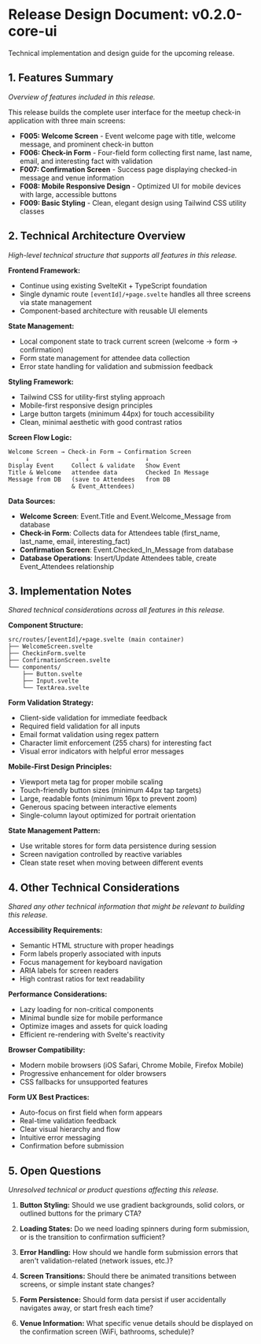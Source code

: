 # Release Design Document: v0.2.0-core-ui
Technical implementation and design guide for the upcoming release.

## 1. Features Summary
_Overview of features included in this release._

This release builds the complete user interface for the meetup check-in application with three main screens:

- **F005: Welcome Screen** - Event welcome page with title, welcome message, and prominent check-in button
- **F006: Check-in Form** - Four-field form collecting first name, last name, email, and interesting fact with validation
- **F007: Confirmation Screen** - Success page displaying checked-in message and venue information
- **F008: Mobile Responsive Design** - Optimized UI for mobile devices with large, accessible buttons
- **F009: Basic Styling** - Clean, elegant design using Tailwind CSS utility classes

## 2. Technical Architecture Overview
_High-level technical structure that supports all features in this release._

**Frontend Framework:**
- Continue using existing SvelteKit + TypeScript foundation
- Single dynamic route `[eventId]/+page.svelte` handles all three screens via state management
- Component-based architecture with reusable UI elements

**State Management:**
- Local component state to track current screen (welcome → form → confirmation)
- Form state management for attendee data collection
- Error state handling for validation and submission feedback

**Styling Framework:**
- Tailwind CSS for utility-first styling approach
- Mobile-first responsive design principles
- Large button targets (minimum 44px) for touch accessibility
- Clean, minimal aesthetic with good contrast ratios

**Screen Flow Logic:**
```
Welcome Screen → Check-in Form → Confirmation Screen
     ↓                ↓                ↓
Display Event     Collect & validate   Show Event
Title & Welcome   attendee data        Checked In Message
Message from DB   (save to Attendees   from DB
                  & Event_Attendees)
```

**Data Sources:**
- **Welcome Screen**: Event.Title and Event.Welcome_Message from database
- **Check-in Form**: Collects data for Attendees table (first_name, last_name, email, interesting_fact)
- **Confirmation Screen**: Event.Checked_In_Message from database
- **Database Operations**: Insert/Update Attendees table, create Event_Attendees relationship

## 3. Implementation Notes
_Shared technical considerations across all features in this release._

**Component Structure:**
```
src/routes/[eventId]/+page.svelte (main container)
├── WelcomeScreen.svelte
├── CheckinForm.svelte
├── ConfirmationScreen.svelte
└── components/
    ├── Button.svelte
    ├── Input.svelte
    └── TextArea.svelte
```

**Form Validation Strategy:**
- Client-side validation for immediate feedback
- Required field validation for all inputs
- Email format validation using regex pattern
- Character limit enforcement (255 chars) for interesting fact
- Visual error indicators with helpful error messages

**Mobile-First Design Principles:**
- Viewport meta tag for proper mobile scaling
- Touch-friendly button sizes (minimum 44px tap targets)
- Large, readable fonts (minimum 16px to prevent zoom)
- Generous spacing between interactive elements
- Single-column layout optimized for portrait orientation

**State Management Pattern:**
- Use writable stores for form data persistence during session
- Screen navigation controlled by reactive variables
- Clean state reset when moving between different events

## 4. Other Technical Considerations
_Shared any other technical information that might be relevant to building this release._

**Accessibility Requirements:**
- Semantic HTML structure with proper headings
- Form labels properly associated with inputs
- Focus management for keyboard navigation
- ARIA labels for screen readers
- High contrast ratios for text readability

**Performance Considerations:**
- Lazy loading for non-critical components
- Minimal bundle size for mobile performance
- Optimize images and assets for quick loading
- Efficient re-rendering with Svelte's reactivity

**Browser Compatibility:**
- Modern mobile browsers (iOS Safari, Chrome Mobile, Firefox Mobile)
- Progressive enhancement for older browsers
- CSS fallbacks for unsupported features

**Form UX Best Practices:**
- Auto-focus on first field when form appears
- Real-time validation feedback
- Clear visual hierarchy and flow
- Intuitive error messaging
- Confirmation before submission

## 5. Open Questions
_Unresolved technical or product questions affecting this release._

1. **Button Styling:** Should we use gradient backgrounds, solid colors, or outlined buttons for the primary CTA?

2. **Loading States:** Do we need loading spinners during form submission, or is the transition to confirmation sufficient?

3. **Error Handling:** How should we handle form submission errors that aren't validation-related (network issues, etc.)?

4. **Screen Transitions:** Should there be animated transitions between screens, or simple instant state changes?

5. **Form Persistence:** Should form data persist if user accidentally navigates away, or start fresh each time?

6. **Venue Information:** What specific venue details should be displayed on the confirmation screen (WiFi, bathrooms, schedule)?